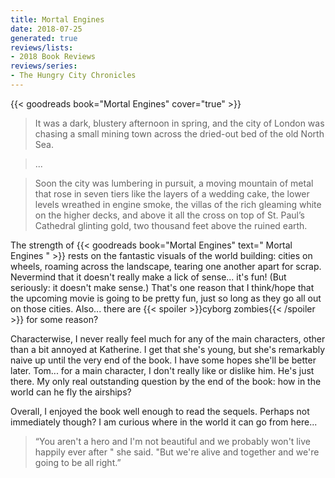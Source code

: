 ```yaml
---
title: Mortal Engines
date: 2018-07-25
generated: true
reviews/lists:
- 2018 Book Reviews
reviews/series:
- The Hungry City Chronicles
---
```

{{< goodreads book="Mortal Engines" cover="true" >}}

>  It was a dark, blustery afternoon in spring, and the city of London was chasing a small mining town across the dried-out bed of the old North Sea.  

>  ...  

>  Soon the city was lumbering in pursuit, a moving mountain of metal that rose in seven tiers like the layers of a wedding cake, the lower levels wreathed in engine smoke, the villas of the rich gleaming white on the higher decks, and above it all the cross on top of St. Paul’s Cathedral glinting gold, two thousand feet above the ruined earth.  

<!--more-->

The strength of {{< goodreads book="Mortal Engines" text=" Mortal Engines " >}} rests on the fantastic visuals of the world building: cities on wheels, roaming across the landscape, tearing one another apart for scrap. Nevermind that it doesn't really make a lick of sense... it's fun! (But seriously: it doesn't make sense.) That's one reason that I think/hope that the upcoming movie is going to be pretty fun, just so long as they go all out on those cities. Also... there are  {{< spoiler >}}cyborg zombies{{< /spoiler >}}  for some reason?  

Characterwise, I never really feel much for any of the main characters, other than a bit annoyed at Katherine. I get that she's young, but she's remarkably naive up until the very end of the book. I have some hopes she'll be better later. Tom... for a main character, I don't really like or dislike him. He's just there. My only real outstanding question by the end of the book: how in the world can he fly the airships?  

Overall, I enjoyed the book well enough to read the sequels. Perhaps not immediately though? I am curious where in the world it can go from here...  

> “You aren't a hero and I'm not beautiful and we probably won't live happily ever after " she said. "But we're alive and together and we're going to be all right.”
